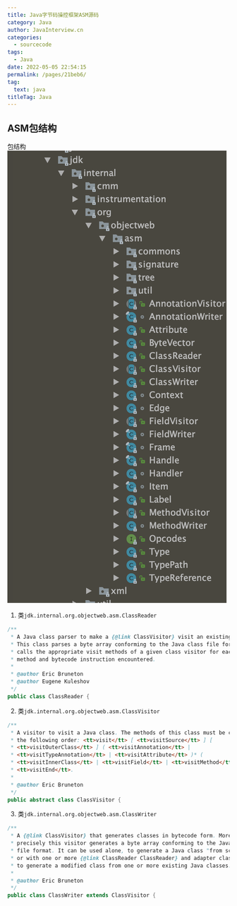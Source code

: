 ```yaml
---
title: Java字节码操控框架ASM源码
category: Java
author: JavaInterview.cn
categories: 
  - sourcecode
tags: 
  - Java
date: 2022-05-05 22:54:15
permalink: /pages/21beb6/
tag: 
  text: java
titleTag: Java
---
```


## ASM包结构
包结构
![](../../../media/pictures/java/asm_1_1.png)

1. 类`jdk.internal.org.objectweb.asm.ClassReader`
```java
/**
 * A Java class parser to make a {@link ClassVisitor} visit an existing class.
 * This class parses a byte array conforming to the Java class file format and
 * calls the appropriate visit methods of a given class visitor for each field,
 * method and bytecode instruction encountered.
 *
 * @author Eric Bruneton
 * @author Eugene Kuleshov
 */
public class ClassReader {

```
2. 类`jdk.internal.org.objectweb.asm.ClassVisitor`
```java
/**
 * A visitor to visit a Java class. The methods of this class must be called in
 * the following order: <tt>visit</tt> [ <tt>visitSource</tt> ] [
 * <tt>visitOuterClass</tt> ] ( <tt>visitAnnotation</tt> |
 * <tt>visitTypeAnnotation</tt> | <tt>visitAttribute</tt> )* (
 * <tt>visitInnerClass</tt> | <tt>visitField</tt> | <tt>visitMethod</tt> )*
 * <tt>visitEnd</tt>.
 *
 * @author Eric Bruneton
 */
public abstract class ClassVisitor {
```
3. 类`jdk.internal.org.objectweb.asm.ClassWriter`
```java
/**
 * A {@link ClassVisitor} that generates classes in bytecode form. More
 * precisely this visitor generates a byte array conforming to the Java class
 * file format. It can be used alone, to generate a Java class "from scratch",
 * or with one or more {@link ClassReader ClassReader} and adapter class visitor
 * to generate a modified class from one or more existing Java classes.
 *
 * @author Eric Bruneton
 */
public class ClassWriter extends ClassVisitor {


```

